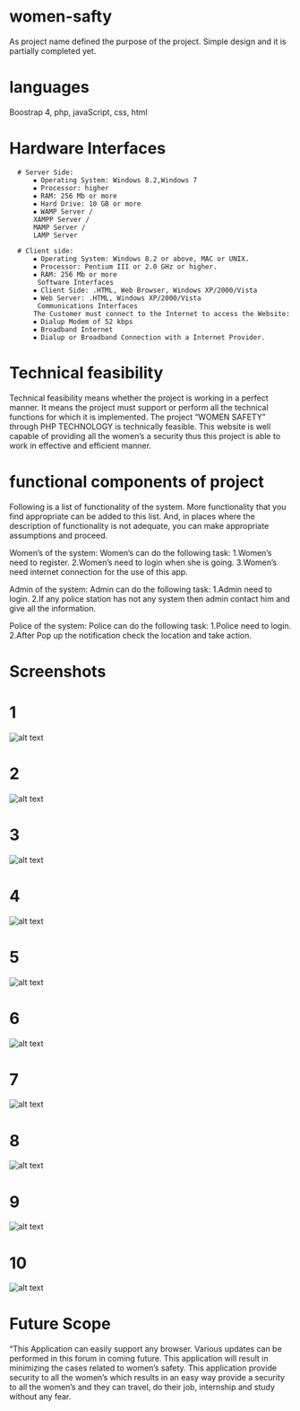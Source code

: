 # women-safty
As project name defined the purpose of the project. Simple design and it is partially completed yet.

# languages
Boostrap 4, php, javaScript, css, html

# Hardware Interfaces
      
      # Server Side:
          ⦁	Operating System: Windows 8.2,Windows 7
          ⦁	Processor: higher
          ⦁	RAM: 256 Mb or more
          ⦁	Hard Drive: 10 GB or more
          ⦁	WAMP Server /
          XAMPP Server /
          MAMP Server /
          LAMP Server

      # Client side:
          ⦁	Operating System: Windows 8.2 or above, MAC or UNIX.
          ⦁	Processor: Pentium III or 2.0 GHz or higher.
          ⦁	RAM: 256 Mb or more
           Software Interfaces
          ⦁	Client Side: .HTML, Web Browser, Windows XP/2000/Vista
          ⦁	Web Server: .HTML, Windows XP/2000/Vista
           Communications Interfaces
          The Customer must connect to the Internet to access the Website:
          ⦁	Dialup Modem of 52 kbps
          ⦁	Broadband Internet
          ⦁	Dialup or Broadband Connection with a Internet Provider.


# Technical feasibility
Technical feasibility means whether the project is working in a perfect manner. It means the project must support or perform all the technical functions for which it is implemented. The project “WOMEN SAFETY” through PHP TECHNOLOGY is technically feasible. This website is well capable of providing all the women’s a security thus this project is able to work in effective and efficient manner.

# functional components of project
Following is a list of functionality of the system. More functionality that you find appropriate can be added to this list. And, in places where the description of functionality is not adequate, you can make appropriate assumptions and proceed.

Women’s of the system:
      Women’s can do the following task:
1.Women’s need to register.
2.Women’s need to login when she is going.
3.Women’s need internet connection for the use of this app.

Admin of the system:
      Admin can do the following task:
          1.Admin need to login.
          2.If any police station has not any system then admin contact him and give all the information.

Police of the system:
      Police can do the following task:
        1.Police need to login.
        2.After Pop up the notification check the location and take action.

# Screenshots

# 1
![alt text](https://github.com/Bharti-Parmar/Dentist/blob/master/Screenshot%20(67).png)
# 2
![alt text](https://github.com/Bharti-Parmar/Dentist/blob/master/Screenshot%20(66).png)
# 3
![alt text](https://github.com/Bharti-Parmar/Dentist/blob/master/Screenshot%20(68).png)
# 4
![alt text](https://github.com/Bharti-Parmar/Dentist/blob/master/Screenshot%20(69).png)
# 5
![alt text](https://github.com/Bharti-Parmar/Dentist/blob/master/Screenshot%20(70).png)
# 6
![alt text](https://github.com/Bharti-Parmar/Dentist/blob/master/Screenshot%20(71).png)
# 7
![alt text](https://github.com/Bharti-Parmar/Dentist/blob/master/Screenshot%20(72).png)
# 8
![alt text](https://github.com/Bharti-Parmar/Dentist/blob/master/Screenshot%20(73).png)
# 9
![alt text](https://github.com/Bharti-Parmar/Dentist/blob/master/Screenshot%20(74).png)
# 10
![alt text](https://github.com/Bharti-Parmar/Dentist/blob/master/Screenshot%20(75).png)

# Future Scope
“This Application can easily support any browser. Various updates can be performed in this forum in coming future. This application will result in minimizing the cases related to women’s safety. This application provide security to all the women’s which results in an easy way provide a security to all the women’s and they can travel, do their job, internship and study without any fear.
